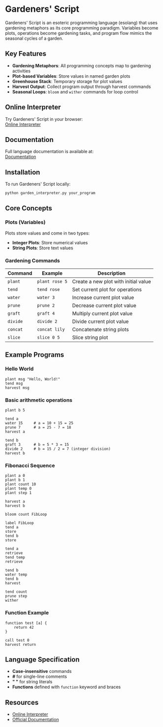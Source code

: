 # Gardeners' Script

Gardeners' Script is an esoteric programming language (esolang) that uses gardening metaphors as its core programming paradigm. Variables become plots, operations become gardening tasks, and program flow mimics the seasonal cycles of a garden.

## Key Features
- **Gardening Metaphors**: All programming concepts map to gardening activities
- **Plot-based Variables**: Store values in named garden plots
- **Greenhouse Stack**: Temporary storage for plot values
- **Harvest Output**: Collect program output through harvest commands
- **Seasonal Loops**: `bloom` and `wither` commands for loop control

## Online Interpreter
Try Gardeners' Script in your browser:  
[Online Interpreter](https://garden.mzums.hackclub.app/)

## Documentation
Full language documentation is available at:  
[Documentation](https://garden.mzums.hackclub.app/documentation)

## Installation
To run Gardeners' Script locally:
```bash
python garden_interpreter.py your_program
```

## Core Concepts

### Plots (Variables)
Plots store values and come in two types:
- **Integer Plots**: Store numerical values
- **String Plots**: Store text values

### Gardening Commands
| Command | Example | Description |
|---------|---------|-------------|
| `plant` | `plant rose 5` | Create a new plot with initial value |
| `tend`  | `tend rose` | Set current plot for operations |
| `water` | `water 3` | Increase current plot value |
| `prune` | `prune 2` | Decrease current plot value |
| `graft` | `graft 4` | Multiply current plot value |
| `divide`| `divide 2` | Divide current plot value |
| `concat`| `concat lily` | Concatenate string plots |
| `slice` | `slice 0 5` | Slice string plot |

## Example Programs

### Hello World
```garden
plant msg "Hello, World!"
tend msg
harvest msg
```

### Basic arithmetic operations
```plant a 10
plant b 5

tend a
water 15     # a = 10 + 15 = 25
prune 7      # a = 25 - 7 = 18
harvest a

tend b
graft 3      # b = 5 * 3 = 15
divide 2     # b = 15 / 2 = 7 (integer division)
harvest b
```

### Fibonacci Sequence
```garden
plant a 0
plant b 1
plant count 10
plant temp 0
plant step 1

harvest a
harvest b

bloom count FibLoop

label FibLoop
tend a
store
tend b
store

tend a
retrieve
tend temp
retrieve

tend b
water temp
tend b
harvest

tend count
prune step
wither
```

### Function Example
```garden
function test [a] {
    return 42
}

call test 0
harvest return
```

## Language Specification
- **Case-insensitive** commands
- **#** for single-line comments
- **" "** for string literals
- **Functions** defined with `function` keyword and braces

## Resources
- [Online Interpreter](https://garden.mzums.hackclub.app/)
- [Official Documentation](https://garden.mzums.hackclub.app/documentation)
